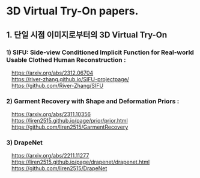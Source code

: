 # 3D Virtual Try-On papers.  
  
## 1. 단일 시점 이미지로부터의 3D Virtual Try-On
  
### 1) SIFU: Side-view Conditioned Implicit Function for Real-world Usable Clothed Human Reconstruction :  
&emsp;https://arxiv.org/abs/2312.06704  
&emsp;https://river-zhang.github.io/SIFU-projectpage/  
&emsp;https://github.com/River-Zhang/SIFU  
  
### 2) Garment Recovery with Shape and Deformation Priors :  
&emsp;https://arxiv.org/abs/2311.10356  
&emsp;https://liren2515.github.io/page/prior/prior.html  
&emsp;https://github.com/liren2515/GarmentRecovery  
  
### 3) DrapeNet  
&emsp;https://arxiv.org/abs/2211.11277  
&emsp;https://liren2515.github.io/page/drapenet/drapenet.html  
&emsp;https://github.com/liren2515/DrapeNet
